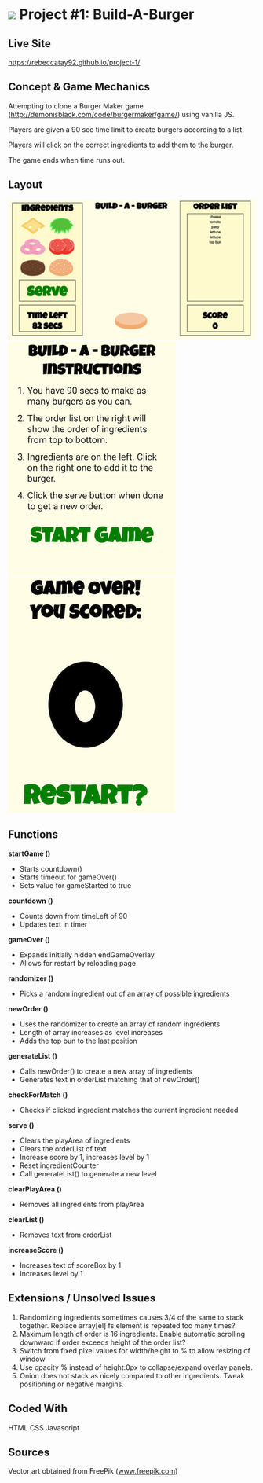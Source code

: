 <!---
Read Me Contents
-->
# ![](https://ga-dash.s3.amazonaws.com/production/assets/logo-9f88ae6c9c3871690e33280fcf557f33.png) Project #1: Build-A-Burger

Live Site
---
https://rebeccatay92.github.io/project-1/

Concept & Game Mechanics
---
Attempting to clone a Burger Maker game (http://demonisblack.com/code/burgermaker/game/) using vanilla JS.

Players are given a 90 sec time limit to create burgers according to a list.

Players will click on the correct ingredients to add them to the burger.

The game ends when time runs out.

Layout
---
!["Game Layout"](https://github.com/rebeccatay92/project-1/blob/master/screenshot.png)
!["Start Game Overlay"](https://github.com/rebeccatay92/project-1/blob/master/startGameOverlay.png)
!["End Game Overlay"](https://github.com/rebeccatay92/project-1/blob/master/endGameOverlay.png)

Functions
---
**startGame ()**
* Starts countdown()
* Starts timeout for gameOver()
* Sets value for gameStarted to true

**countdown ()**
* Counts down from timeLeft of 90
* Updates text in timer

**gameOver ()**
* Expands initially hidden endGameOverlay
* Allows for restart by reloading page

**randomizer ()**
* Picks a random ingredient out of an array of possible ingredients

**newOrder ()**
* Uses the randomizer to create an array of random ingredients
* Length of array increases as level increases
* Adds the top bun to the last position

**generateList ()**
* Calls newOrder() to create a new array of ingredients
* Generates text in orderList matching that of newOrder()

**checkForMatch ()**
* Checks if clicked ingredient matches the current ingredient needed

**serve ()**
* Clears the playArea of ingredients
* Clears the orderList of text
* Increase score by 1, increases level by 1
* Reset ingredientCounter
* Call generateList() to generate a new level

**clearPlayArea ()**
* Removes all ingredients from playArea

**clearList ()**
* Removes text from orderList

**increaseScore ()**
* Increases text of scoreBox by 1
* Increases level by 1

Extensions / Unsolved Issues
---
1. Randomizing ingredients sometimes causes 3/4 of the same to stack together. Replace array[el] fs element is repeated too many times?
2. Maximum length of order is 16 ingredients. Enable automatic scrolling downward if order exceeds height of the order list?
3. Switch from fixed pixel values for width/height to % to allow resizing of window
4. Use opacity % instead of height:0px to collapse/expand overlay panels.
5. Onion does not stack as nicely compared to other ingredients. Tweak positioning or negative margins.

Coded With
---
HTML
CSS
Javascript

Sources
---
Vector art obtained from FreePik (www.freepik.com)

